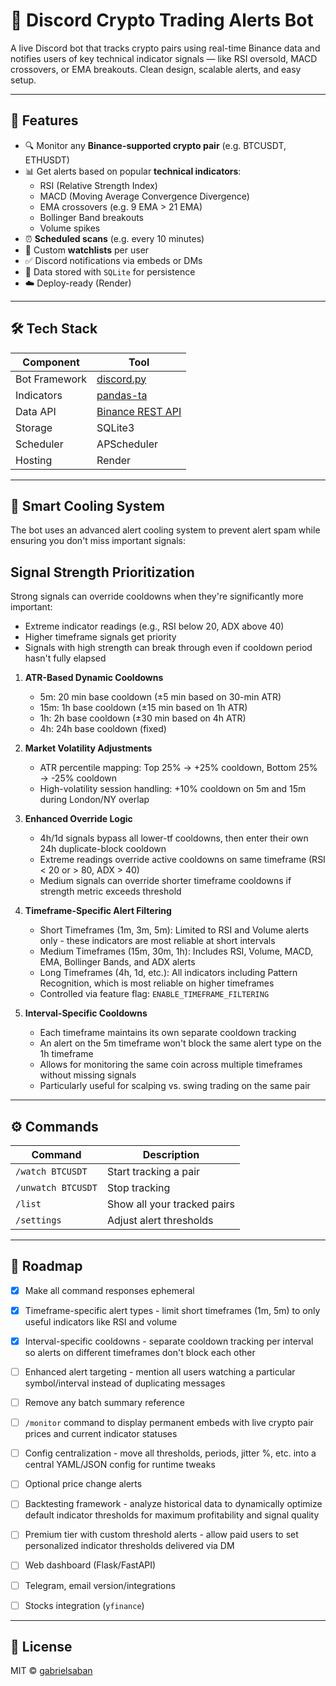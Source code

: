 # 💸 Discord Crypto Trading Alerts Bot

A live Discord bot that tracks crypto pairs using real-time Binance data and notifies users of key technical indicator signals — like RSI oversold, MACD crossovers, or EMA breakouts. Clean design, scalable alerts, and easy setup.

---

## 🔧 Features

- 🔍 Monitor any **Binance-supported crypto pair** (e.g. BTCUSDT, ETHUSDT)
- 📊 Get alerts based on popular **technical indicators**:
  - RSI (Relative Strength Index)
  - MACD (Moving Average Convergence Divergence)
  - EMA crossovers (e.g. 9 EMA > 21 EMA)
  - Bollinger Band breakouts
  - Volume spikes
- ⏰ **Scheduled scans** (e.g. every 10 minutes)
- 🧠 Custom **watchlists** per user
- ✅ Discord notifications via embeds or DMs
- 📂 Data stored with `SQLite` for persistence
- ☁️ Deploy-ready (Render)

---

## 🛠 Tech Stack

| Component | Tool |
|----------|------|
| Bot Framework | [discord.py](https://discordpy.readthedocs.io/) |
| Indicators | [pandas-ta](https://github.com/twopirllc/pandas-ta) |
| Data API | [Binance REST API](https://binance-docs.github.io/apidocs/spot/en/#kline-candlestick-data) |
| Storage | SQLite3 |
| Scheduler | APScheduler |
| Hosting | Render |

---

## 🧊 Smart Cooling System

The bot uses an advanced alert cooling system to prevent alert spam while ensuring you don't miss important signals:

## Signal Strength Prioritization
Strong signals can override cooldowns when they're significantly more important:
- Extreme indicator readings (e.g., RSI below 20, ADX above 40)
- Higher timeframe signals get priority
- Signals with high strength can break through even if cooldown period hasn't fully elapsed

1. **ATR-Based Dynamic Cooldowns**
   - 5m: 20 min base cooldown (±5 min based on 30-min ATR)
   - 15m: 1h base cooldown (±15 min based on 1h ATR)
   - 1h: 2h base cooldown (±30 min based on 4h ATR)
   - 4h: 24h base cooldown (fixed)

2. **Market Volatility Adjustments**
   - ATR percentile mapping: Top 25% → +25% cooldown, Bottom 25% → -25% cooldown
   - High-volatility session handling: +10% cooldown on 5m and 15m during London/NY overlap

3. **Enhanced Override Logic**
   - 4h/1d signals bypass all lower-tf cooldowns, then enter their own 24h duplicate-block cooldown
   - Extreme readings override active cooldowns on same timeframe (RSI < 20 or > 80, ADX > 40)
   - Medium signals can override shorter timeframe cooldowns if strength metric exceeds threshold

4. **Timeframe-Specific Alert Filtering**
   - Short Timeframes (1m, 3m, 5m): Limited to RSI and Volume alerts only - these indicators are most reliable at short intervals
   - Medium Timeframes (15m, 30m, 1h): Includes RSI, Volume, MACD, EMA, Bollinger Bands, and ADX alerts
   - Long Timeframes (4h, 1d, etc.): All indicators including Pattern Recognition, which is most reliable on higher timeframes
   - Controlled via feature flag: `ENABLE_TIMEFRAME_FILTERING`

5. **Interval-Specific Cooldowns**
   - Each timeframe maintains its own separate cooldown tracking
   - An alert on the 5m timeframe won't block the same alert type on the 1h timeframe
   - Allows for monitoring the same coin across multiple timeframes without missing signals
   - Particularly useful for scalping vs. swing trading on the same pair

---

## ⚙️ Commands

| Command | Description |
|--------|-------------|
| `/watch BTCUSDT` | Start tracking a pair |
| `/unwatch BTCUSDT` | Stop tracking |
| `/list` | Show all your tracked pairs |
| `/settings` | Adjust alert thresholds |

---

## 📅 Roadmap

- [x] Make all command responses ephemeral
- [x] Timeframe-specific alert types - limit short timeframes (1m, 5m) to only useful indicators like RSI and volume
- [x] Interval-specific cooldowns - separate cooldown tracking per interval so alerts on different timeframes don't block each other
- [ ] Enhanced alert targeting - mention all users watching a particular symbol/interval instead of duplicating messages
- [ ] Remove any batch summary reference
- [ ] `/monitor` command to display permanent embeds with live crypto pair prices and current indicator statuses
- [ ] Config centralization - move all thresholds, periods, jitter %, etc. into a central YAML/JSON config for runtime tweaks
- [ ] Optional price change alerts

- [ ] Backtesting framework - analyze historical data to dynamically optimize default indicator thresholds for maximum profitability and signal quality
- [ ] Premium tier with custom threshold alerts - allow paid users to set personalized indicator thresholds delivered via DM
- [ ] Web dashboard (Flask/FastAPI)
- [ ] Telegram, email version/integrations
- [ ] Stocks integration (`yfinance`)

---

## 📜 License

MIT © [gabrielsaban](https://github.com/gabrielsaban)
